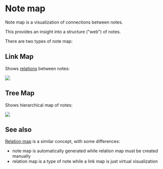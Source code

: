 # Note map
Note map is a visualization of connections between notes.

This provides an insight into a structure ("web") of notes.

There are two types of note map:

Link Map
--------

Shows [relations](attributes.md) between notes:

![](images/link-map.png)

Tree Map
--------

Shows hierarchical map of notes:

![](images/tree-map.png)

See also
--------

[Relation map](relation-map.md) is a similar concept, with some differences:

*   note map is automatically generated while relation map must be created manually
*   relation map is a type of note while a link map is just virtual visualization
